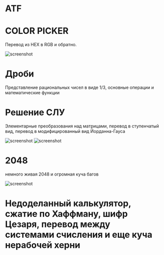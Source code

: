 # ATF

# COLOR PICKER
Перевод из HEX в RGB и обратно.

![screenshot](https://pp.userapi.com/c846221/v846221972/15a4fa/EpPALQQ0uf8.jpg)

# Дроби
Представление рациональных чисел в виде 1/3, основные операции и математические функции

# Решение СЛУ
Элементарные преобразования над матрицами, перевод в ступенчатый вид, перевод в модифицированный вид Йорданна-Гауса

![screenshot](https://pp.userapi.com/c845120/v845120852/15d95e/rJJDkxm2Cao.jpg)
![screenshot](https://pp.userapi.com/c846016/v846016553/16995e/EFkELeNd9RY.jpg)

# 2048
немного живая 2048 и огромная куча багов

![screenshot](https://pp.userapi.com/c846120/v846120409/166cec/17q7VteMBq8.jpg)

# Недоделанный калькулятор, сжатие по Хаффману, шифр Цезаря, перевод между системами счисления и еще куча нерабочей херни
